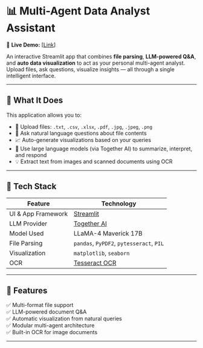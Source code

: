 # 📊 Multi-Agent Data Analyst Assistant

🎯 **Live Demo:** [[Link](https://dataanalyzeragent-5n5dnzps6kszbwee5w6x6u.streamlit.app/)]

An interactive Streamlit app that combines **file parsing**, **LLM-powered Q&A**, and **auto data visualization** to act as your personal multi-agent analyst. Upload files, ask questions, visualize insights — all through a single intelligent interface.

---

## 🧠 What It Does

This application allows you to:

- 📁 Upload files: `.txt`, `.csv`, `.xlsx`, `.pdf`, `.jpg`, `.jpeg`, `.png`
- 🧠 Ask natural language questions about file contents
- 📈 Auto-generate visualizations based on your queries
- 🤖 Use large language models (via Together AI) to summarize, interpret, and respond
- 💡 Extract text from images and scanned documents using OCR

---

## 🔧 Tech Stack

| Feature               | Technology                              |
|-----------------------|------------------------------------------|
| UI & App Framework    | [Streamlit](https://streamlit.io/)       |
| LLM Provider          | [Together AI](https://www.together.ai/)  |
| Model Used            | LLaMA-4 Maverick 17B                     |
| File Parsing          | `pandas`, `PyPDF2`, `pytesseract`, `PIL` |
| Visualization         | `matplotlib`, `seaborn`                  |
| OCR                   | [Tesseract OCR](https://github.com/tesseract-ocr) |

---

## 🚀 Features

✅ Multi-format file support  
✅ LLM-powered document Q&A  
✅ Automatic visualization from natural queries  
✅ Modular multi-agent architecture  
✅ Built-in OCR for image documents

---


